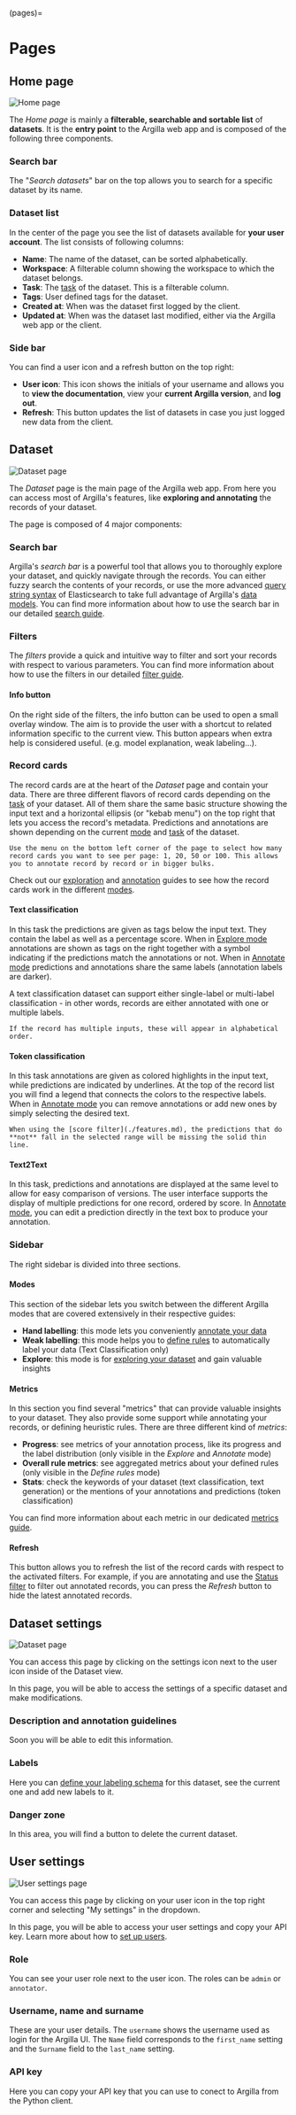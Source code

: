 (pages)=

# Pages

## Home page

![Home page](../../_static/reference/webapp/pages-homepage.png)

The _Home page_ is mainly a **filterable, searchable and sortable list** of **datasets**.
It is the **entry point** to the Argilla web app and is composed of the following three components.

### Search bar

The "_Search datasets_" bar on the top allows you to search for a specific dataset by its name.

### Dataset list

In the center of the page you see the list of datasets available for **your user account**.
The list consists of following columns:

- **Name**: The name of the dataset, can be sorted alphabetically.
- **Workspace**: A filterable column showing the workspace to which the dataset belongs.
- **Task**: The [task](../../guides/task_examples.ipynb) of the dataset. This is a filterable column.
- **Tags**: User defined tags for the dataset.
- **Created at**: When was the dataset first logged by the client.
- **Updated at**: When was the dataset last modified, either via the Argilla web app or the client.

### Side bar

You can find a user icon and a refresh button on the top right:

- **User icon**: This icon shows the initials of your username and allows you to **view the documentation**, view your **current Argilla version**, and **log out**.
- **Refresh**: This button updates the list of datasets in case you just logged new data from the client.


## Dataset
![Dataset page](../../_static/reference/webapp/pages-dataset_page.png)

The _Dataset_ page is the main page of the Argilla web app.
From here you can access most of Argilla's features, like **exploring and annotating** the records of your dataset.

The page is composed of 4 major components:

### Search bar


Argilla's _search bar_ is a powerful tool that allows you to thoroughly explore your dataset, and quickly navigate through the records.
You can either fuzzy search the contents of your records, or use the more advanced [query string syntax](https://www.elastic.co/guide/en/elasticsearch/reference/7.10/query-dsl-query-string-query.html#query-string-syntax) of Elasticsearch to take full advantage of Argilla's [data models](../python/python_client.rst#module-argilla.client.models).
You can find more information about how to use the search bar in our detailed [search guide](search_records.md).

### Filters


The _filters_ provide a quick and intuitive way to filter and sort your records with respect to various parameters.
You can find more information about how to use the filters in our detailed [filter guide](./features.md).

#### Info button

On the right side of the filters, the info button can be used to open a small overlay window. The aim is to provide the user with a shortcut to related information specific to the current view. This button appears when extra help is considered useful. (e.g. model explanation, weak labeling...).

### Record cards

The record cards are at the heart of the _Dataset_ page and contain your data.
There are three different flavors of record cards depending on the [task](../../guides/task_examples.ipynb) of your dataset.
All of them share the same basic structure showing the input text and a horizontal ellipsis (or "kebab menu") on the top right that lets you access the record's metadata.
Predictions and annotations are shown depending on the current [mode](#modes) and [task](../../guides/task_examples.ipynb) of the dataset.

```{hint}
Use the menu on the bottom left corner of the page to select how many record cards you want to see per page: 1, 20, 50 or 100. This allows you to annotate record by record or in bigger bulks.
```

Check out our [exploration](../webapp/features.md#explore-records) and [annotation](../webapp/features.md#annotate-records) guides to see how the record cards work in the different [modes](#modes).

#### Text classification

In this task the predictions are given as tags below the input text.
They contain the label as well as a percentage score.
When in [Explore mode](#modes) annotations are shown as tags on the right together with a symbol indicating if the predictions match the annotations or not.
When in [Annotate mode](#modes) predictions and annotations share the same labels (annotation labels are darker).

A text classification dataset can support either single-label or multi-label classification - in other words, records are either annotated with one or multiple labels.

```{note}
If the record has multiple inputs, these will appear in alphabetical order.
```

#### Token classification

In this task annotations are given as colored highlights in the input text, while predictions are indicated by underlines.
At the top of the record list you will find a legend that connects the colors to the respective labels.
When in [Annotate mode](#modes) you can remove annotations or add new ones by simply selecting the desired text.

```{hint}
When using the [score filter](./features.md), the predictions that do **not** fall in the selected range will be missing the solid thin line.
```

#### Text2Text

In this task, predictions and annotations are displayed at the same level to allow for easy comparison of versions. The user interface supports the display of multiple predictions for one record, ordered by score. In [Annotate mode](#modes), you can edit a prediction directly in the text box to produce your annotation.


### Sidebar


The right sidebar is divided into three sections.

#### Modes

This section of the sidebar lets you switch between the different Argilla modes that are covered extensively in their respective guides:

- **Hand labelling**: this mode lets you conveniently [annotate your data](./features.md#annotate-records)
- **Weak labelling**: this mode helps you to [define rules](./features.md#weak-labelling) to automatically label your data (Text Classification only)
- **Explore**: this mode is for [exploring your dataset](./features.md#explore-records) and gain valuable insights


#### Metrics

In this section you find several "metrics" that can provide valuable insights to your dataset.
They also provide some support while annotating your records, or defining heuristic rules.
There are three different kind of _metrics_:

- **Progress**: see metrics of your annotation process, like its progress and the label distribution (only visible in the _Explore_ and _Annotate_ mode)
- **Overall rule metrics**: see aggregated metrics about your defined rules (only visible in the _Define rules_ mode)
- **Stats**: check the keywords of your dataset (text classification, text generation) or the mentions of your annotations and predictions (token classification)

You can find more information about each metric in our dedicated [metrics guide](view_dataset_metrics.md).

#### Refresh

This button allows you to refresh the list of the record cards with respect to the activated filters.
For example, if you are annotating and use the [Status filter](./features.md) to filter out annotated records, you can press the _Refresh_ button to hide the latest annotated records.


## Dataset settings
![Dataset page](../../_static/reference/webapp/pages-dataset_settings.png)

You can access this page by clicking on the settings icon next to the user icon inside of the Dataset view.

In this page, you will be able to access the settings of a specific dataset and make modifications.

### Description and annotation guidelines

Soon you will be able to edit this information.

### Labels
Here you can [define your labeling schema](../../guides/log_load_and_prepare_data.ipynb#update-a-dataset) for this dataset, see the current one and add new labels to it.

### Danger zone
In this area, you will find a button to delete the current dataset.

## User settings
![User settings page](../../_static/images/reference/ui/user_settings_page.png)

You can access this page by clicking on your user icon in the top right corner and selecting "My settings" in the dropdown.

In this page, you will be able to access your user settings and copy your API key. Learn more about how to [set up users](../../getting_started/installation/configurations/user_management.md).

### Role

You can see your user role next to the user icon. The roles can be `admin` or `annotator`.

### Username, name and surname

These are your user details. The `username` shows the username used as login for the Argilla UI. The `Name` field corresponds to the `first_name` setting and the `Surname` field to the `last_name` setting.

### API key

Here you can copy your API key that you can use to conect to Argilla from the Python client.

